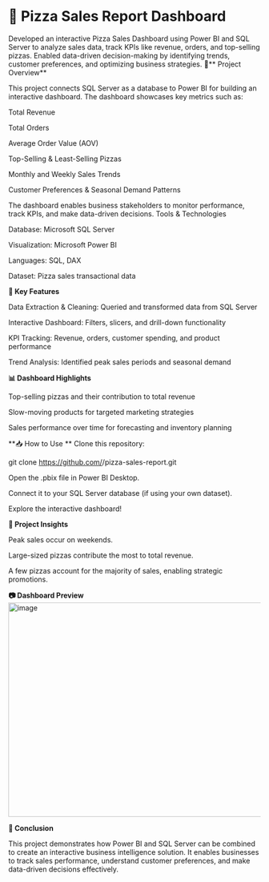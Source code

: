 # 🍕 Pizza Sales Report Dashboard
Developed an interactive Pizza Sales Dashboard using Power BI and SQL Server to analyze sales data, track KPIs like revenue, orders, and top-selling pizzas. Enabled data-driven decision-making by identifying trends, customer preferences, and optimizing business strategies.
📌** Project Overview**

This project connects SQL Server as a database to Power BI for building an interactive dashboard. The dashboard showcases key metrics such as:

Total Revenue

Total Orders

Average Order Value (AOV)

Top-Selling & Least-Selling Pizzas

Monthly and Weekly Sales Trends

Customer Preferences & Seasonal Demand Patterns

The dashboard enables business stakeholders to monitor performance, track KPIs, and make data-driven decisions.
Tools & Technologies

Database: Microsoft SQL Server

Visualization: Microsoft Power BI

Languages: SQL, DAX

Dataset: Pizza sales transactional data

**🚀 Key Features**

Data Extraction & Cleaning: Queried and transformed data from SQL Server

Interactive Dashboard: Filters, slicers, and drill-down functionality

KPI Tracking: Revenue, orders, customer spending, and product performance

Trend Analysis: Identified peak sales periods and seasonal demand

**📊 Dashboard Highlights**

Top-selling pizzas and their contribution to total revenue

Slow-moving products for targeted marketing strategies

Sales performance over time for forecasting and inventory planning

**📥 How to Use
**
Clone this repository:

git clone https://github.com/<your-username>/pizza-sales-report.git


Open the .pbix file in Power BI Desktop.

Connect it to your SQL Server database (if using your own dataset).

Explore the interactive dashboard!

**📌 Project Insights**

Peak sales occur on weekends.

Large-sized pizzas contribute the most to total revenue.

A few pizzas account for the majority of sales, enabling strategic promotions.

**📷 Dashboard Preview**
<img width="665" height="428" alt="image" src="https://github.com/user-attachments/assets/9045e246-0504-4649-962c-5deed1ad6e75" />






**📄 Conclusion**

This project demonstrates how Power BI and SQL Server can be combined to create an interactive business intelligence solution. It enables businesses to track sales performance, understand customer preferences, and make data-driven decisions effectively.
